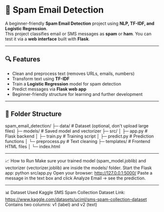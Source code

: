 # 📧 Spam Email Detection

A beginner-friendly **Spam Email Detection** project using **NLP, TF-IDF, and Logistic Regression**.  
This project classifies email or SMS messages as **spam** or **ham**. You can test it via a **web interface** built with **Flask**.

---

## 🔍 Features
- Clean and preprocess text (removes URLs, emails, numbers)  
- Transform text using **TF-IDF**  
- Train a **Logistic Regression** model for spam detection  
- Predict messages via **Flask web app**  
- Beginner-friendly structure for learning and further development  

---

## 📂 Folder Structure
spam_email_detection/
├─ data/ # Dataset (optional, don't upload large files)
├─ models/ # Saved model and vectorizer
├─ src/
│ ├─ app.py # Flask backend
│ ├─ train.py # Training script
│ ├─ predict.py # Prediction functions
│ └─ preprocess.py # Text cleaning
├─ templates/ # Frontend HTML files
│ └─ index.html


---

📈 How to Run
Make sure your trained model (spam_model.joblib) and vectorizer (vectorizer.joblib) are inside the models/ folder.
Start the Flask app:
python src/app.py
Open your browser:
http://127.0.0.1:5000/
Paste a message in the text box and click Analyze Email → see the prediction.

---

📊 Dataset
Used Kaggle SMS Spam Collection Dataset
Link: https://www.kaggle.com/datasets/uciml/sms-spam-collection-dataset
Contains two columns: v1 (label) and v2 (text)
